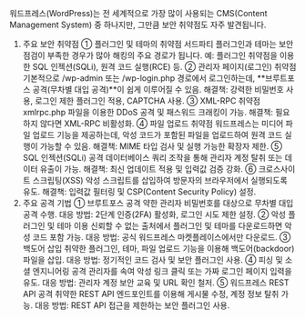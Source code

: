 워드프레스(WordPress)는 전 세계적으로 가장 많이 사용되는 CMS(Content Management System) 중 하나지만, 그만큼 보안 취약점도 자주 발견됩니다.

1. 주요 보안 취약점
① 플러그인 및 테마의 취약점
서드파티 플러그인과 테마는 보안 점검이 부족한 경우가 많아 해킹의 주요 경로가 됩니다.
예: 플러그인 취약점을 이용한 SQL 인젝션(SQLi), 원격 코드 실행(RCE) 등.
② 관리자 페이지(로그인) 취약점
기본적으로 /wp-admin 또는 /wp-login.php 경로에서 로그인하는데, **브루트포스 공격(무차별 대입 공격)**이 쉽게 이루어질 수 있음.
해결책: 강력한 비밀번호 사용, 로그인 제한 플러그인 적용, CAPTCHA 사용.
③ XML-RPC 취약점
xmlrpc.php 파일을 이용한 DDoS 공격 및 패스워드 크래킹이 가능.
해결책: 필요하지 않다면 XML-RPC 비활성화.
④ 파일 업로드 취약점
워드프레스는 미디어 파일 업로드 기능을 제공하는데, 악성 코드가 포함된 파일을 업로드하여 원격 코드 실행이 가능할 수 있음.
해결책: MIME 타입 검사 및 실행 가능한 확장자 제한.
⑤ SQL 인젝션(SQLi) 공격
데이터베이스 쿼리 조작을 통해 관리자 계정 탈취 또는 데이터 유출이 가능.
해결책: 최신 업데이트 적용 및 입력값 검증 강화.
⑥ 크로스사이트 스크립팅(XSS)
악성 스크립트를 삽입하여 방문자의 브라우저에서 실행되도록 유도.
해결책: 입력값 필터링 및 CSP(Content Security Policy) 설정.
2. 주요 공격 기법
① 브루트포스 공격
약한 관리자 비밀번호를 대상으로 무차별 대입 공격 수행.
대응 방법: 2단계 인증(2FA) 활성화, 로그인 시도 제한 설정.
② 악성 플러그인 및 테마 이용
신뢰할 수 없는 출처에서 플러그인 및 테마를 다운로드하면 악성 코드 포함 가능.
대응 방법: 공식 워드프레스 마켓플레이스에서만 다운로드.
③ 백도어 삽입
취약한 플러그인, 테마, 파일 업로드 기능을 이용해 백도어(backdoor) 파일을 삽입.
대응 방법: 정기적인 코드 검사 및 보안 플러그인 사용.
④ 피싱 및 소셜 엔지니어링 공격
관리자를 속여 악성 링크 클릭 또는 가짜 로그인 페이지 입력을 유도.
대응 방법: 관리자 계정 보안 교육 및 URL 확인 철저.
⑤ 워드프레스 REST API 공격
취약한 REST API 엔드포인트를 이용해 게시물 수정, 계정 정보 탈취 가능.
대응 방법: REST API 접근을 제한하는 보안 플러그인 사용.
